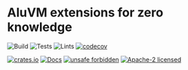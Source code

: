 # AluVM extensions for zero knowledge

![Build](https://github.com/AluVM/zk-aluvm/workflows/Build/badge.svg)
![Tests](https://github.com/AluVM/zk-aluvm/workflows/Tests/badge.svg)
![Lints](https://github.com/AluVM/zk-aluvm/workflows/Lints/badge.svg)
[![codecov](https://codecov.io/gh/AluVM/zk-aluvm/branch/master/graph/badge.svg)](https://codecov.io/gh/AluVM/zk-aluvm)

[![crates.io](https://img.shields.io/crates/v/zkaluvm)](https://crates.io/crates/zkaluvm)
[![Docs](https://docs.rs/zkaluvm/badge.svg)](https://docs.rs/zkaluvm)
[![unsafe forbidden](https://img.shields.io/badge/unsafe-forbidden-success.svg)](https://github.com/rust-secure-code/safety-dance/)
[![Apache-2 licensed](https://img.shields.io/crates/l/zkaluvm)](./LICENSE)
